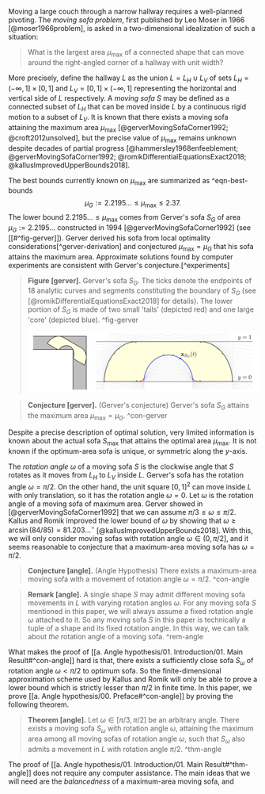 Moving a large couch through a narrow hallway requires a well-planned pivoting. The _moving sofa problem_, first published by Leo Moser in 1966 [@moser1966problem], is asked in a two-dimensional idealization of such a situation: 

> What is the largest area $\mu_{\text{max}}$ of a connected shape that can move around the right-angled corner of a hallway with unit width?

More precisely, define the hallway $L$ as the union $L = L_H \cup L_V$ of sets $L_H = (-\infty, 1] \times [0, 1]$ and $L_V = [0, 1] \times (-\infty, 1]$ representing the horizontal and vertical side of $L$ respectively. A _moving sofa_ $S$ may be defined as a connected subset of $L_H$ that can be moved inside $L$ by a continuous rigid motion to a subset of $L_V$. It is known that there exists a moving sofa attaining the maximum area $\mu_{\text{max}}$ [@gerverMovingSofaCorner1992; @croft2012unsolved], but the precise value of $\mu_{\text{max}}$ remains unknown despite decades of partial progress [@hammersley1968enfeeblement; @gerverMovingSofaCorner1992; @romikDifferentialEquationsExact2018; @kallusImprovedUpperBounds2018].

The best bounds currently known on $\mu_{\max}$ are summarized as ^eqn-best-bounds
$$
\mu_G := 2.2195\dots \leq \mu_{\max} \leq 2.37.
$$
The lower bound $2.2195\dots \leq \mu_{\max}$ comes from Gerver's sofa $S_G$ of area $\mu_G := 2.2195\dots$ constructed in 1994 [@gerverMovingSofaCorner1992] (see [[#^fig-gerver]]). Gerver derived his sofa from local optimality considerations[^gerver-derivation] and conjectured $\mu_{\max} = \mu_G$ that his sofa attains the maximum area. Approximate solutions found by computer experiments are consistent with Gerver's conjecture.[^experiments]

> __Figure [gerver].__ Gerver's sofa $S_G$. The ticks denote the endpoints of 18 analytic curves and segments constituting the boundary of $S_G$ (see [@romikDifferentialEquationsExact2018] for details). The lower portion of $S_G$ is made of two small 'tails' (depicted red) and one large 'core' (depicted blue). ^fig-gerver
> 
> ![100%](images/gerver-full.svg)

> __Conjecture [gerver].__ (Gerver's conjecture) Gerver's sofa $S_G$ attains the maximum area $\mu_{\max} = \mu_G$. ^con-gerver

Despite a precise description of optimal solution, very limited information is known about the actual sofa $S_{\max}$ that attains the optimal area $\mu_{\max}$. It is not known if the optimum-area sofa is unique, or symmetric along the $y$-axis.

The _rotation angle_ $\omega$ of a moving sofa $S$ is the clockwise angle that $S$ rotates as it moves from $L_H$ to $L_V$ inside $L$. Gerver's sofa has the rotation angle $\omega = \pi/2$. On the other hand, the unit square $[0, 1]^2$ can move inside $L$ with only translation, so it has the rotation angle $\omega = 0$. Let $\omega$ is the rotation angle of a moving sofa of maximum area. Gerver showed in [@gerverMovingSofaCorner1992] that we can assume $\pi/ 3 \leq \omega \leq \pi/2$. Kallus and Romik improved the lower bound of $\omega$ by showing that $\omega \geq \arcsin(84/85) = 81.203\dots^\circ$ [@kallusImprovedUpperBounds2018]. With this, we will only consider moving sofas with rotation angle $\omega \in (0, \pi/2]$, and it seems reasonable to conjecture that a maximum-area moving sofa has $\omega = \pi/2$.

> __Conjecture [angle].__ (Angle Hypothesis) There exists a maximum-area moving sofa with a movement of rotation angle $\omega = \pi/2$. ^con-angle

> __Remark [angle].__ A single shape $S$ may admit different moving sofa movements in $L$ with varying rotation angles $\omega$. For any moving sofa $S$ mentioned in this paper, we will always assume a fixed rotation angle $\omega$ attached to it. So any moving sofa $S$ in this paper is technically a tuple of a shape and its fixed rotation angle. In this way, we can talk about _the_ rotation angle of a moving sofa. ^rem-angle

What makes the proof of [[a. Angle hypothesis/01. Introduction/01. Main Result#^con-angle]] hard is that, there exists a sufficiently close sofa $S_\omega$ of rotation angle $\omega < \pi/2$ to optimum sofa. So the finite-dimensional approximation scheme used by Kallus and Romik will only be able to prove a lower bound which is strictly lesser than $\pi/2$ in finite time. In this paper, we prove [[a. Angle hypothesis/00. Preface#^con-angle]] by proving the following theorem.

> __Theorem [angle].__ Let $\omega \in [\pi/3, \pi/2]$ be an arbitrary angle. There exists a moving sofa $S_\omega$ with rotation angle $\omega$, attaining the maximum area among all moving sofas of rotation angle $\omega$, such that $S_\omega$ also admits a movement in $L$ with rotation angle $\pi/2$. ^thm-angle

The proof of [[a. Angle hypothesis/01. Introduction/01. Main Result#^thm-angle]] does not require any computer assistance. The main ideas that we will need are the _balancedness_ of a maximum-area moving sofa, and 